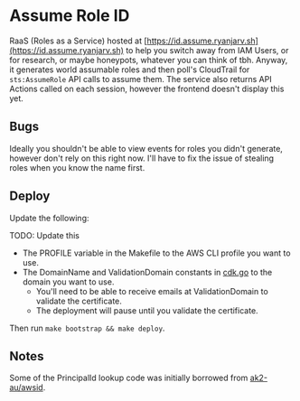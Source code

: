 # Assume Role ID

RaaS (Roles as a Service) hosted at [https://id.assume.ryanjarv.sh](https://id.assume.ryanjarv.sh) to help you switch away from IAM Users, or for research, or maybe honeypots, whatever you can think of tbh. Anyway, it generates world assumable roles and then poll's CloudTrail for `sts:AssumeRole` API calls to assume them. The service also returns API Actions called on each session, however the frontend doesn't display this yet.


## Bugs

Ideally you shouldn't be able to view events for roles you didn't generate, however don't rely on this right now. I'll have to fix the issue of stealing roles when you know the name first.

## Deploy

Update the following: 

TODO: Update this

* The PROFILE variable in the Makefile to the AWS CLI profile you want to use. 
* The DomainName and ValidationDomain constants in [cdk.go](./cdk.go) to the domain you want to use.
  * You'll need to be able to receive emails at ValidationDomain to validate the certificate.
  * The deployment will pause until you validate the certificate.

Then run `make bootstrap && make deploy`.


## Notes

Some of the PrincipalId lookup code was initially borrowed from [ak2-au/awsid](https://github.com/ak2-au/awsid).
